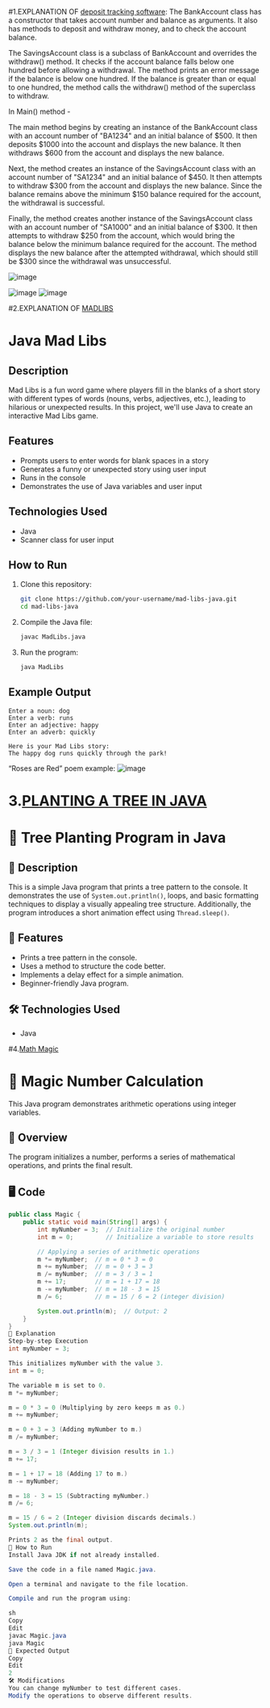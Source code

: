 #1.EXPLANATION OF [deposit tracking software](https://github.com/akhilarun23/JAVA-simple-projects-daily/commit/4d0fb96fbf2c3d3c64daa1cc3ef90f88dfbac0fc):
  The BankAccount class has a constructor that takes account number and balance as arguments. It also has methods to deposit and withdraw money, and to check the account balance.

  The SavingsAccount class is a subclass of BankAccount and overrides the withdraw() method. It checks if the account balance falls below one hundred before allowing a withdrawal. The method prints an error message if the balance is below one hundred. If the balance is greater than or equal to one hundred, the method calls the withdraw() method of the superclass to withdraw.

  In Main() method -

  The main method begins by creating an instance of the BankAccount class with an account number of "BA1234" and an initial balance of $500. It then deposits $1000 into the account and displays the new balance. It then withdraws $600 from the account and displays the new balance.

  Next, the method creates an instance of the SavingsAccount class with an account number of "SA1234" and an initial balance of $450. It then attempts to withdraw $300 from the account and displays the new balance. Since the balance remains above the minimum $150 balance required for the account, the withdrawal is successful.


  Finally, the method creates another instance of the SavingsAccount class with an account number of "SA1000" and an initial balance of $300. It then attempts to withdraw $250 from the account, which would bring the balance below the minimum balance required for the account. The method displays the new balance after the attempted withdrawal, which should still be $300 since the withdrawal was unsuccessful.

![image](https://github.com/user-attachments/assets/c6f0c29a-4d3a-4e76-b365-2dd21be92c60)

![image](https://github.com/user-attachments/assets/3350561f-71ba-4a64-8c96-074a8096127a)
![image](https://github.com/user-attachments/assets/0cd9b3b3-b53d-4878-b401-5cfd711c9fed)

#2.EXPLANATION OF [MADLIBS](https://github.com/akhilarun23/JAVA-simple-projects-daily/blob/main/MadLibs.java)
# Java Mad Libs

## Description
Mad Libs is a fun word game where players fill in the blanks of a short story with different types of words (nouns, verbs, adjectives, etc.), leading to hilarious or unexpected results. In this project, we'll use Java to create an interactive Mad Libs game.

## Features
- Prompts users to enter words for blank spaces in a story
- Generates a funny or unexpected story using user input
- Runs in the console
- Demonstrates the use of Java variables and user input

## Technologies Used
- Java
- Scanner class for user input

## How to Run
1. Clone this repository:
   ```bash
   git clone https://github.com/your-username/mad-libs-java.git
   cd mad-libs-java
   ```
2. Compile the Java file:
   ```bash
   javac MadLibs.java
   ```
3. Run the program:
   ```bash
   java MadLibs
   ```

## Example Output
```
Enter a noun: dog
Enter a verb: runs
Enter an adjective: happy
Enter an adverb: quickly

Here is your Mad Libs story:
The happy dog runs quickly through the park!
```
“Roses are Red” poem example:
![image](https://github.com/user-attachments/assets/a41a3f9d-5d4b-4ee4-b116-950728e86f5e)

# 3.[PLANTING A TREE IN JAVA](https://github.com/akhilarun23/JAVA-simple-projects-daily/blob/main/plantingATree.java)

# 🌲 Tree Planting Program in Java

## 📌 Description
This is a simple Java program that prints a tree pattern to the console. It demonstrates the use of `System.out.println()`, loops, and basic formatting techniques to display a visually appealing tree structure. Additionally, the program introduces a short animation effect using `Thread.sleep()`.

## 🚀 Features
- Prints a tree pattern in the console.
- Uses a method to structure the code better.
- Implements a delay effect for a simple animation.
- Beginner-friendly Java program.

## 🛠️ Technologies Used
- Java

#4.[Math Magic](https://github.com/akhilarun23/JAVA-simple-projects-daily/blob/main/MathMagic.java)
# 🧮 Magic Number Calculation

This Java program demonstrates arithmetic operations using integer variables.

## 📌 Overview
The program initializes a number, performs a series of mathematical operations, and prints the final result.

## 🖥️ Code
```java
public class Magic {
    public static void main(String[] args) {
        int myNumber = 3;  // Initialize the original number
        int m = 0;         // Initialize a variable to store results

        // Applying a series of arithmetic operations
        m *= myNumber;  // m = 0 * 3 = 0
        m += myNumber;  // m = 0 + 3 = 3
        m /= myNumber;  // m = 3 / 3 = 1
        m += 17;        // m = 1 + 17 = 18
        m -= myNumber;  // m = 18 - 3 = 15
        m /= 6;         // m = 15 / 6 = 2 (integer division)

        System.out.println(m);  // Output: 2
    }
}
📖 Explanation
Step-by-step Execution
int myNumber = 3;

This initializes myNumber with the value 3.
int m = 0;

The variable m is set to 0.
m *= myNumber;

m = 0 * 3 = 0 (Multiplying by zero keeps m as 0.)
m += myNumber;

m = 0 + 3 = 3 (Adding myNumber to m.)
m /= myNumber;

m = 3 / 3 = 1 (Integer division results in 1.)
m += 17;

m = 1 + 17 = 18 (Adding 17 to m.)
m -= myNumber;

m = 18 - 3 = 15 (Subtracting myNumber.)
m /= 6;

m = 15 / 6 = 2 (Integer division discards decimals.)
System.out.println(m);

Prints 2 as the final output.
🚀 How to Run
Install Java JDK if not already installed.

Save the code in a file named Magic.java.

Open a terminal and navigate to the file location.

Compile and run the program using:

sh
Copy
Edit
javac Magic.java
java Magic
🎯 Expected Output
Copy
Edit
2
🛠️ Modifications
You can change myNumber to test different cases.
Modify the operations to observe different results.






